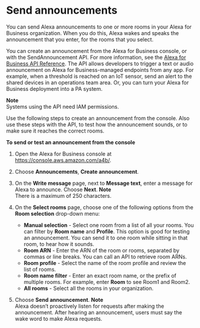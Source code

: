 # Send announcements<a name="announcements"></a>

You can send Alexa announcements to one or more rooms in your Alexa for Business organization\. When you do this, Alexa wakes and speaks the announcement that you enter, for the rooms that you select\.

You can create an announcement from the Alexa for Business console, or with the SendAnnouncement API\. For more information, see the [Alexa for Business API Reference](https://docs.aws.amazon.com/a4b/latest/APIReference/Welcome.html)\. The API allows developers to trigger a text or audio announcement on Alexa for Business\-managed endpoints from any app\. For example, when a threshold is reached on an IoT sensor, send an alert to the shared devices in an operations team area\. Or, you can turn your Alexa for Business deployment into a PA system\.

**Note**  
Systems using the API need IAM permissions\.

Use the following steps to create an announcement from the console\. Also use these steps with the API, to test how the announcement sounds, or to make sure it reaches the correct rooms\.

**To send or test an announcement from the console**

1. Open the Alexa for Business console at [https://console\.aws\.amazon\.com/a4b/](https://console.aws.amazon.com/a4b/)\.

1. Choose **Announcements**, **Create announcement**\. 

1. On the **Write message** page, next to **Message text**, enter a message for Alexa to announce\. Choose **Next**\.
**Note**  
There is a maximum of 250 characters\.

1. On the **Select rooms** page, choose one of the following options from the **Room selection** drop\-down menu:
   + **Manual selection** \- Select one room from a list of all your rooms\. You can filter by **Room name** and **Profile**\. This option is good for testing an announcement\. You can send it to one room while sitting in that room, to hear how it sounds\. 
   + **Room ARN** \- Enter the ARN of the room or rooms, separated by commas or line breaks\. You can call an API to retrieve room ARNs\.
   + **Room profile** \- Select the name of the room profile and review the list of rooms\.
   + **Room name filter** \- Enter an exact room name, or the prefix of multiple rooms\. For example, enter **Room** to see Room1 and Room2\.
   + **All rooms** \- Select all the rooms in your organization\.

1. Choose **Send announcement**\.
**Note**  
Alexa doesn’t proactively listen for requests after making the announcement\. After hearing an announcement, users must say the wake word to make Alexa requests\.